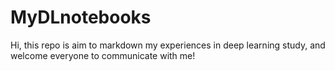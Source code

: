 # MyDLnotebooks

Hi, this repo is aim to markdown my experiences in deep learning study, and welcome everyone to communicate with me!
